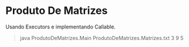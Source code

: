 # Produto De Matrizes

Usando Executors e implementando Callable.

> java ProdutoDeMatrizes.Main ProdutoDeMatrizes.Matrizes.txt 3 9 5
